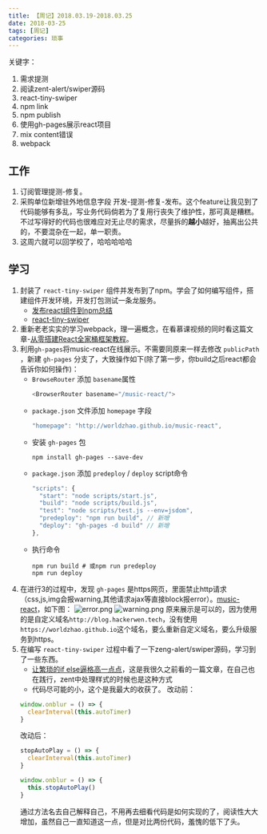 ```yaml
---
title: 【周记】2018.03.19-2018.03.25
date: 2018-03-25
tags: [周记]
categories: 琐事
---
```


关键字：
1. 需求提测
2. 阅读zent-alert/swiper源码
3. react-tiny-swiper
4. npm link
5. npm publish
6. 使用gh-pages展示react项目
7. mix content错误
8. webpack

## 工作
1. 订阅管理提测-修复。
2. 采购单位新增驻外地信息字段 开发-提测-修复-发布。这个feature让我见到了代码能够有多乱，写业务代码倘若为了复用行丧失了维护性，那可真是糟糕。不过写得好的代码也很难应对无止尽的需求，尽量拆的**越小**越好，抽离出公共的，不要混杂在一起，单一职责。
3. 这周六就可以回学校了，哈哈哈哈哈

## 学习
1. 封装了 `react-tiny-swiper` 组件并发布到了npm。学会了如何编写组件，搭建组件开发环境，开发打包测试一条龙服务。
    - [发布react组件到npm总结](https://worldzhao.github.io/2018/03/23/publish-your-first-react-component-to-npm/)
    - [react-tiny-swiper](https://github.com/worldzhao/react-tiny-swiper)
2. 重新老老实实的学习webpack，理一遍概念，在看慕课视频的同时看这篇文章-[从零搭建React全家桶框架教程](https://github.com/brickspert/blog/issues/1#react-router)。
3. 利用`gh-pages`将music-react在线展示。不需要同原来一样去修改 `publicPath` ，新建 `gh-pages` 分支了，大致操作如下(除了第一步，你build之后react都会告诉你如何操作)：
    - `BrowseRouter` 添加 `basename`属性
      ```js
      <BrowserRouter basename="/music-react/">
      ```
    - `package.json` 文件添加 `homepage` 字段
      ```js
      "homepage": "http://worldzhao.github.io/music-react",
      ```
    - 安装 `gh-pages` 包
      ```
      npm install gh-pages --save-dev
      ```
    - `package.json` 添加 `predeploy` / `deploy` script命令
      ```js
      "scripts": {
        "start": "node scripts/start.js",
        "build": "node scripts/build.js",
        "test": "node scripts/test.js --env=jsdom",
        "predeploy": "npm run build", // 新增
        "deploy": "gh-pages -d build" // 新增
      },
      ```
    - 执行命令
      ```
      npm run build # 或npm run predeploy
      npm run deploy
      ```
4. 在进行3的过程中，发现 `gh-pages` 是https网页，里面禁止http请求（css,js,img会报warning,其他请求ajax等直接block报error）。[music-react](https://worldzhao.github.io/music-react/)，如下图：
![error.png](https://upload-images.jianshu.io/upload_images/4869616-988a4e2192d33543.png?imageMogr2/auto-orient/strip%7CimageView2/2/w/1240)
![warning.png](https://upload-images.jianshu.io/upload_images/4869616-9ead2522991a91ae.png?imageMogr2/auto-orient/strip%7CimageView2/2/w/1240)
原来展示是可以的，因为使用的是自定义域名`http://blog.hackerwen.tech`，没有使用`https://worldzhao.github.io`这个域名，要么重新自定义域名，要么升级服务到https。
5. 在编写 `react-tiny-swiper` 过程中看了一下zeng-alert/swiper源码，学习到了一些东西。
    - [让繁琐的if else逼格高一点点](https://mp.weixin.qq.com/s/cInFsWjCRGtKnZ17IfFXUw)，这是我很久之前看的一篇文章，在自己也在践行，zent中处理样式的时候也是这种方式
    - 代码尽可能的小，这个是我最大的收获了。
    改动前：
    ```js
    window.onblur = () => {
      clearInterval(this.autoTimer)
    }
    ```
    改动后：
    ```js
    stopAutoPlay = () => {
      clearInterval(this.autoTimer)
    }

    window.onblur = () => {
      this.stopAutoPlay()
    }
    ```
    通过方法名去自己解释自己，不用再去细看代码是如何实现的了，阅读性大大增加，虽然自己一直知道这一点，但是对比两份代码，羞愧的低下了头。
